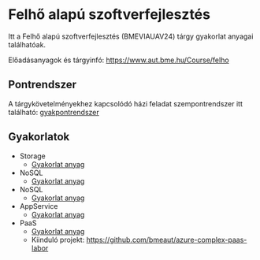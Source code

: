 # Felhő alapú szoftverfejlesztés

Itt a Felhő alapú szoftverfejlesztés (BMEVIAUAV24) tárgy gyakorlat anyagai találhatóak. 

Előadásanyagok és tárgyinfó: https://www.aut.bme.hu/Course/felho

## Pontrendszer

A tárgykövetelményekhez kapcsolódó házi feladat szempontrendszer itt található: [gyakpontrendszer](gyakpontrendszer.md)

## Gyakorlatok
* Storage
  * [Gyakorlat anyag](Storage/storage.md)
* NoSQL
  * [Gyakorlat anyag](NoSql/nosql.md)
* NoSQL
  * [Gyakorlat anyag](NoSql/nosql.md)
* AppService
  * [Gyakorlat anyag](AppService/appservice.md)
* PaaS
  * [Gyakorlat anyag](PaaS/complex-paas.md)
  * Kiinduló projekt: https://github.com/bmeaut/azure-complex-paas-labor
